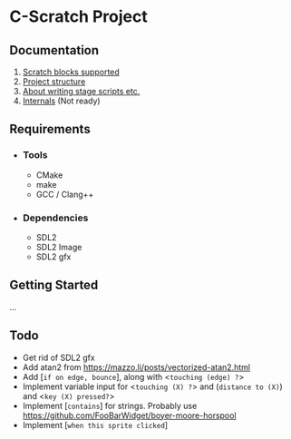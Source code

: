 # C-Scratch Project

## Documentation

1. [Scratch blocks supported](docs/scratch_functionality.md)
2. [Project structure](docs/project_structure.md)
3. [About writing stage scripts etc.](docs/about_stage.md)
4. [Internals](docs/internals.md) (Not ready)

## Requirements

- ### Tools

  - CMake
  - make
  - GCC / Clang++

- ### Dependencies

  - SDL2
  - SDL2 Image
  - SDL2 gfx

## Getting Started

...

## Todo

- Get rid of SDL2 gfx
- Add atan2 from https://mazzo.li/posts/vectorized-atan2.html
- Add [`if on edge, bounce`], along with <`touching (edge) ?`>
- Implement variable input for <`touching (X) ?`> and (`distance to (X)`) and <`key (X) pressed?`>
- Implement [`contains`] for strings. Probably use https://github.com/FooBarWidget/boyer-moore-horspool
- Implement [`when this sprite clicked`]
